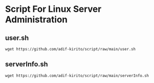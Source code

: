 <a name="readme-top"></a>
<!--
*** Author: adif-kirito
*** Date: 2/1/2024
-->

# Script For Linux Server Administration

<!-- ----------------------------------------------------- -->
## user.sh

```
wget https://github.com/adif-kirito/script/raw/main/user.sh
```

## serverInfo.sh

```
wget https://github.com/adif-kirito/script/raw/main/serverInfo.sh
```
